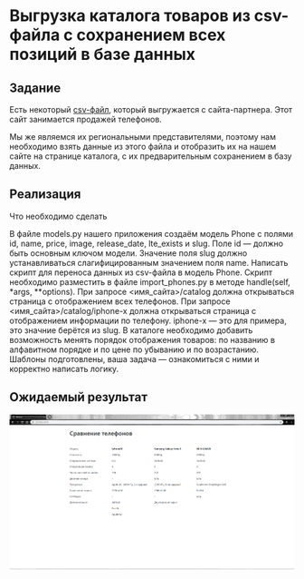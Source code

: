 # Выгрузка каталога товаров из csv-файла с сохранением всех позиций в базе данных

## Задание

Есть некоторый [csv-файл](https://github.com/danroman-github/dj-homeworks/blob/main/databases/phone_comparison/phones.csv), который выгружается с сайта-партнера. Этот сайт занимается продажей телефонов.

Мы же являемся их региональными представителями, поэтому нам необходимо взять данные из этого файла и отобразить их на нашем сайте на странице каталога, с их предварительным сохранением в базу данных.

## Реализация

Что необходимо сделать

В файле models.py нашего приложения создаём модель Phone с полями id, name, price, image, release_date, lte_exists и slug. Поле id — должно быть основным ключом модели.
Значение поля slug должно устанавливаться слагифицированным значением поля name.
Написать скрипт для переноса данных из csv-файла в модель Phone. Скрипт необходимо разместить в файле import_phones.py в методе handle(self, *args, **options).
При запросе <имя_сайта>/catalog должна открываться страница с отображением всех телефонов.
При запросе <имя_сайта>/catalog/iphone-x должна открываться страница с отображением информации по телефону. iphone-x — это для примера, это значние берётся из slug.
В каталоге необходимо добавить возможность менять порядок отображения товаров: по названию в алфавитном порядке и по цене по убыванию и по возрастанию.
Шаблоны подготовлены, ваша задача — ознакомиться с ними и корректно написать логику.

## Ожидаемый результат

![Пример страницы](res/catalog.png)
